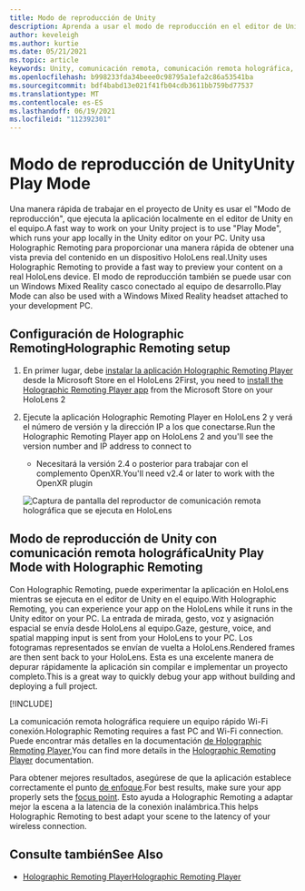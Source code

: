 ```yaml
---
title: Modo de reproducción de Unity
description: Aprenda a usar el modo de reproducción en el editor de Unity para obtener una vista previa de los cambios de la aplicación en un dispositivo sin implementar una aplicación.
author: keveleigh
ms.author: kurtie
ms.date: 05/21/2021
ms.topic: article
keywords: Unity, comunicación remota, comunicación remota holográfica, reproductor de comunicación remota holográfica, HoloLens, casco de realidad mixta, casco de realidad mixta de Windows, casco de realidad virtual, modo de juego de Unity
ms.openlocfilehash: b998233fda34beee0c98795a1efa2c86a53541ba
ms.sourcegitcommit: bdf4babd13e021f41fb04cdb3611bb759bd77537
ms.translationtype: MT
ms.contentlocale: es-ES
ms.lasthandoff: 06/19/2021
ms.locfileid: "112392301"
---
```

# <a name="unity-play-mode"></a><span data-ttu-id="7ac5a-104">Modo de reproducción de Unity</span><span class="sxs-lookup"><span data-stu-id="7ac5a-104">Unity Play Mode</span></span>

<span data-ttu-id="7ac5a-105">Una manera rápida de trabajar en el proyecto de Unity es usar el "Modo de reproducción", que ejecuta la aplicación localmente en el editor de Unity en el equipo.</span><span class="sxs-lookup"><span data-stu-id="7ac5a-105">A fast way to work on your Unity project is to use "Play Mode", which runs your app locally in the Unity editor on your PC.</span></span> <span data-ttu-id="7ac5a-106">Unity usa Holographic Remoting para proporcionar una manera rápida de obtener una vista previa del contenido en un dispositivo HoloLens real.</span><span class="sxs-lookup"><span data-stu-id="7ac5a-106">Unity uses Holographic Remoting to provide a fast way to preview your content on a real HoloLens device.</span></span> <span data-ttu-id="7ac5a-107">El modo de reproducción también se puede usar con un Windows Mixed Reality casco conectado al equipo de desarrollo.</span><span class="sxs-lookup"><span data-stu-id="7ac5a-107">Play Mode can also be used with a Windows Mixed Reality headset attached to your development PC.</span></span>

## <a name="holographic-remoting-setup"></a><span data-ttu-id="7ac5a-108">Configuración de Holographic Remoting</span><span class="sxs-lookup"><span data-stu-id="7ac5a-108">Holographic Remoting setup</span></span>

1. <span data-ttu-id="7ac5a-109">En primer lugar, debe [instalar la aplicación Holographic Remoting Player](https://www.microsoft.com/store/productId/9NBLGGH4SV40) desde la Microsoft Store en el HoloLens 2</span><span class="sxs-lookup"><span data-stu-id="7ac5a-109">First, you need to [install the Holographic Remoting Player app](https://www.microsoft.com/store/productId/9NBLGGH4SV40) from the Microsoft Store on your HoloLens 2</span></span>
2. <span data-ttu-id="7ac5a-110">Ejecute la aplicación Holographic Remoting Player en HoloLens 2 y verá el número de versión y la dirección IP a los que conectarse.</span><span class="sxs-lookup"><span data-stu-id="7ac5a-110">Run the Holographic Remoting Player app on HoloLens 2 and you'll see the version number and IP address to connect to</span></span>
    * <span data-ttu-id="7ac5a-111">Necesitará la versión 2.4 o posterior para trabajar con el complemento OpenXR.</span><span class="sxs-lookup"><span data-stu-id="7ac5a-111">You'll need v2.4 or later to work with the OpenXR plugin</span></span>

    ![Captura de pantalla del reproductor de comunicación remota holográfica que se ejecuta en HoloLens](images/openxr-features-img-01.png)

## <a name="unity-play-mode-with-holographic-remoting"></a><span data-ttu-id="7ac5a-113">Modo de reproducción de Unity con comunicación remota holográfica</span><span class="sxs-lookup"><span data-stu-id="7ac5a-113">Unity Play Mode with Holographic Remoting</span></span>

<span data-ttu-id="7ac5a-114">Con Holographic Remoting, puede experimentar la aplicación en HoloLens mientras se ejecuta en el editor de Unity en el equipo.</span><span class="sxs-lookup"><span data-stu-id="7ac5a-114">With Holographic Remoting, you can experience your app on the HoloLens while it runs in the Unity editor on your PC.</span></span> <span data-ttu-id="7ac5a-115">La entrada de mirada, gesto, voz y asignación espacial se envía desde HoloLens al equipo.</span><span class="sxs-lookup"><span data-stu-id="7ac5a-115">Gaze, gesture, voice, and spatial mapping input is sent from your HoloLens to your PC.</span></span> <span data-ttu-id="7ac5a-116">Los fotogramas representados se envían de vuelta a HoloLens.</span><span class="sxs-lookup"><span data-stu-id="7ac5a-116">Rendered frames are then sent back to your HoloLens.</span></span> <span data-ttu-id="7ac5a-117">Esta es una excelente manera de depurar rápidamente la aplicación sin compilar e implementar un proyecto completo.</span><span class="sxs-lookup"><span data-stu-id="7ac5a-117">This is a great way to quickly debug your app without building and deploying a full project.</span></span>

[!INCLUDE[](includes/unity-play-mode.md)]

<span data-ttu-id="7ac5a-118">La comunicación remota holográfica requiere un equipo rápido Wi-Fi conexión.</span><span class="sxs-lookup"><span data-stu-id="7ac5a-118">Holographic Remoting requires a fast PC and Wi-Fi connection.</span></span> <span data-ttu-id="7ac5a-119">Puede encontrar más detalles en la documentación [de Holographic Remoting Player.](../platform-capabilities-and-apis/holographic-remoting-player.md)</span><span class="sxs-lookup"><span data-stu-id="7ac5a-119">You can find more details in the [Holographic Remoting Player](../platform-capabilities-and-apis/holographic-remoting-player.md) documentation.</span></span>

<span data-ttu-id="7ac5a-120">Para obtener mejores resultados, asegúrese de que la aplicación establece correctamente el punto [de enfoque](focus-point-in-unity.md).</span><span class="sxs-lookup"><span data-stu-id="7ac5a-120">For best results, make sure your app properly sets the [focus point](focus-point-in-unity.md).</span></span> <span data-ttu-id="7ac5a-121">Esto ayuda a Holographic Remoting a adaptar mejor la escena a la latencia de la conexión inalámbrica.</span><span class="sxs-lookup"><span data-stu-id="7ac5a-121">This helps Holographic Remoting to best adapt your scene to the latency of your wireless connection.</span></span>

## <a name="see-also"></a><span data-ttu-id="7ac5a-122">Consulte también</span><span class="sxs-lookup"><span data-stu-id="7ac5a-122">See Also</span></span>

* [<span data-ttu-id="7ac5a-123">Holographic Remoting Player</span><span class="sxs-lookup"><span data-stu-id="7ac5a-123">Holographic Remoting Player</span></span>](../platform-capabilities-and-apis/holographic-remoting-player.md)

